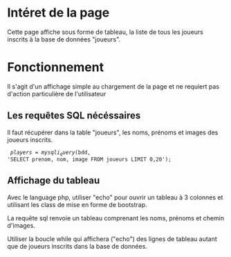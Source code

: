 # Intéret de la page
Cette page affiche sous forme de tableau, la liste de tous les joueurs inscrits à la base de données "joueurs".

# Fonctionnement
Il s'agit d'un affichage simple au chargement de la page et ne requiert pas d'action particulière de l'utilisateur

## Les requêtes SQL nécéssaires
Il faut récupérer dans la table "joueurs", les noms, prénoms et images des joueurs inscrits.

<code> $players = mysqli_query($bdd, 'SELECT prenom, nom, image FROM joueurs LIMIT 0,20'); </code>

## Affichage du tableau
Avec le language php, utiliser "echo" pour ouvrir un tableau à 3 colonnes et utilisant les class de mise en forme de bootstrap.

La requête sql renvoie un tableau comprenant les noms, prénoms et chemin d'images.

Utiliser la boucle while qui affichera ("echo") des lignes de tableau autant que de joueurs inscrits dans la base de données.
